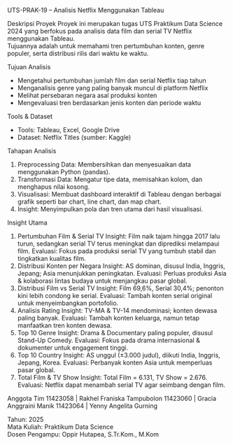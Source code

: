 UTS-PRAK-19 – Analisis Netflix Menggunakan Tableau

Deskripsi Proyek
Proyek ini merupakan tugas UTS Praktikum Data Science 2024 yang berfokus pada analisis data film dan serial TV Netflix menggunakan Tableau.  
Tujuannya adalah untuk memahami tren pertumbuhan konten, genre populer, serta distribusi rilis dari waktu ke waktu.

Tujuan Analisis
- Mengetahui pertumbuhan jumlah film dan serial Netflix tiap tahun  
- Menganalisis genre yang paling banyak muncul di platform Netflix  
- Melihat persebaran negara asal produksi konten  
- Mengevaluasi tren berdasarkan jenis konten dan periode waktu

Tools & Dataset
- Tools: Tableau, Excel, Google Drive  
- Dataset: Netflix Titles (sumber: Kaggle)  

Tahapan Analisis
1. Preprocessing Data: Membersihkan dan menyesuaikan data menggunakan Python (pandas).  
2. Transformasi Data: Mengatur tipe data, memisahkan kolom, dan menghapus nilai kosong.  
3. Visualisasi: Membuat dashboard interaktif di Tableau dengan berbagai grafik seperti bar chart, line chart, dan map chart.  
4. Insight: Menyimpulkan pola dan tren utama dari hasil visualisasi.

Insight Utama
1. Pertumbuhan Film & Serial TV
Insight: Film naik tajam hingga 2017 lalu turun, sedangkan serial TV terus meningkat dan diprediksi melampaui film.
Evaluasi: Fokus pada produksi serial TV yang tumbuh stabil dan tingkatkan kualitas film.
2. Distribusi Konten per Negara
Insight: AS dominan, disusul India, Inggris, Jepang; Asia menunjukkan peningkatan.
Evaluasi: Perluas produksi Asia & kolaborasi lintas budaya untuk menjangkau pasar global.
3. Distribusi Film vs Serial TV
Insight: Film 69,6%, Serial 30,4%; penonton kini lebih condong ke serial.
Evaluasi: Tambah konten serial original untuk menyeimbangkan portofolio.
4. Analisis Rating
Insight: TV-MA & TV-14 mendominasi; konten dewasa paling banyak.
Evaluasi: Tambah konten keluarga, namun tetap manfaatkan tren konten dewasa.
5. Top 10 Genre
Insight: Drama & Documentary paling populer, disusul Stand-Up Comedy.
Evaluasi: Fokus pada drama internasional & dokumenter untuk engagement tinggi.
6. Top 10 Country
Insight: AS unggul (±3.000 judul), diikuti India, Inggris, Jepang, Korea.
Evaluasi: Perbanyak konten Asia untuk memperluas pasar global.
7. Total Film & TV Show
Insight: Total Film = 6.131, TV Show = 2.676.
Evaluasi: Netflix dapat menambah serial TV agar seimbang dengan film.



Anggota Tim
11423058 | Rakhel Franiska Tampubolon
11423060 | Gracia Anggraini Manik
11423064 | Yenny Angelita Gurning

Tahun: 2025  
Mata Kuliah: Praktikum Data Science  
Dosen Pengampu: Oppir Hutapea, S.Tr.Kom., M.Kom
